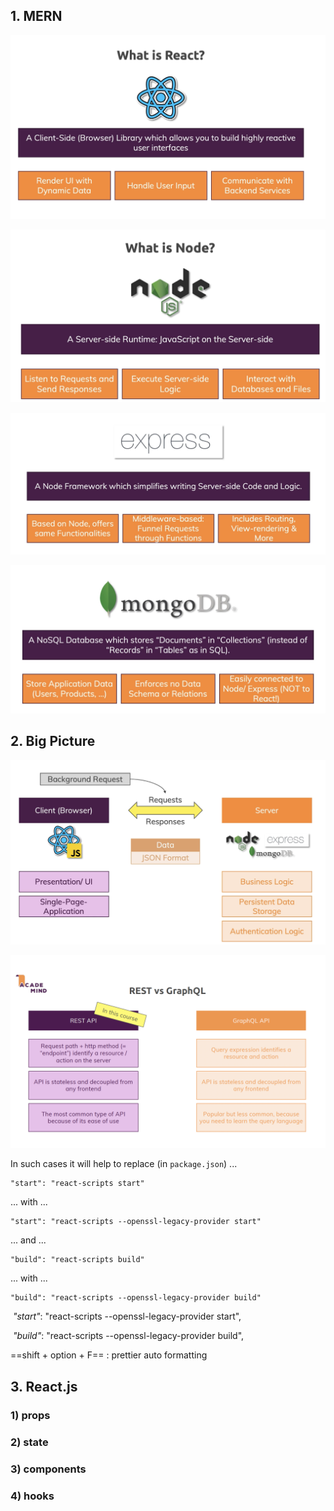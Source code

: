 ## 1. MERN

![image-20230721015619066](images/image-20230721015619066.png)

![image-20230721020108672](images/image-20230721020108672.png)

![image-20230721020442797](images/image-20230721020442797.png)

![image-20230721020618924](images/image-20230721020618924.png)



## 2. Big Picture

![image-20230721023158351](images/image-20230721023158351.png)

![image-20230721162042788](images/image-20230721162042788.png)

In such cases it will help to replace (in `package.json`) ...

```
"start": "react-scripts start" 
```

... with ...

```
"start": "react-scripts --openssl-legacy-provider start"
```

... and ...

```
"build": "react-scripts build" 
```

... with ...

```
"build": "react-scripts --openssl-legacy-provider build"
```

​    *"start"*: "react-scripts --openssl-legacy-provider start",

​    *"build"*: "react-scripts --openssl-legacy-provider build",

==shift + option + F== : prettier auto formatting

## 3. React.js

### 1) props

### 2) state

### 3) components

### 4) hooks